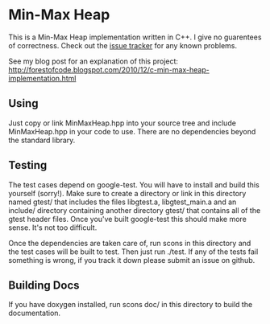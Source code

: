 # Min-Max Heap
This is a Min-Max Heap implementation written in C++. I give no
guarentees of correctness. Check out the
[issue tracker](https://github.com/brownhead/minmaxheap-cpp/issues)
for any known problems.

See my blog post for an explanation of this project:
http://forestofcode.blogspot.com/2010/12/c-min-max-heap-implementation.html

## Using
Just copy or link MinMaxHeap.hpp into your source tree and include
MinMaxHeap.hpp in your code to use. There are no dependencies beyond the
standard library.

## Testing
The test cases depend on google-test. You will have to install and build this
yourself (sorry!). Make sure to create a directory or link in this directory
named gtest/ that includes the files libgtest.a, libgtest_main.a and an include/
directory containing another directory gtest/ that contains all of the gtest
header files. Once you've built google-test this should make more sense. It's
not too difficult.

Once the dependencies are taken care of, run scons in this directory and the
test cases will be built to test. Then just run ./test. If any of the tests
fail something is wrong, if you track it down please submit an issue on github.

## Building Docs
If you have doxygen installed, run scons doc/ in this directory to build the
documentation.

